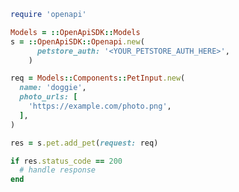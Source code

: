 <!-- Start SDK Example Usage [usage] -->
```ruby
require 'openapi'

Models = ::OpenApiSDK::Models
s = ::OpenApiSDK::Openapi.new(
      petstore_auth: '<YOUR_PETSTORE_AUTH_HERE>',
    )

req = Models::Components::PetInput.new(
  name: 'doggie',
  photo_urls: [
    'https://example.com/photo.png',
  ],
)

res = s.pet.add_pet(request: req)

if res.status_code == 200
  # handle response
end

```
<!-- End SDK Example Usage [usage] -->